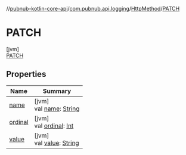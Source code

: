 //[pubnub-kotlin-core-api](../../../../index.md)/[com.pubnub.api.logging](../../index.md)/[HttpMethod](../index.md)/[PATCH](index.md)

# PATCH

[jvm]\
[PATCH](index.md)

## Properties

| Name | Summary |
|---|---|
| [name](../-d-e-l-e-t-e/index.md#-372974862%2FProperties%2F1141030505) | [jvm]<br>val [name](../-d-e-l-e-t-e/index.md#-372974862%2FProperties%2F1141030505): [String](https://kotlinlang.org/api/core/kotlin-stdlib/kotlin/-string/index.html) |
| [ordinal](../-d-e-l-e-t-e/index.md#-739389684%2FProperties%2F1141030505) | [jvm]<br>val [ordinal](../-d-e-l-e-t-e/index.md#-739389684%2FProperties%2F1141030505): [Int](https://kotlinlang.org/api/core/kotlin-stdlib/kotlin/-int/index.html) |
| [value](../value.md) | [jvm]<br>val [value](../value.md): [String](https://kotlinlang.org/api/core/kotlin-stdlib/kotlin/-string/index.html) |
